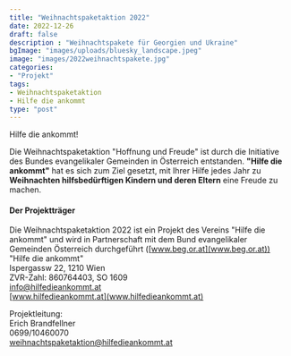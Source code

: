 ```yaml
---
title: "Weihnachtspaketaktion 2022"
date: 2022-12-26
draft: false
description : "Weihnachtspakete für Georgien und Ukraine"
bgImage: "images/uploads/bluesky_landscape.jpeg"
image: "images/2022weihnachtspakete.jpg"
categories:
- "Projekt"
tags:
- Weihnachtspaketaktion
- Hilfe die ankommt
type: "post"
---
```

Hilfe die ankommt!
<!--more-->
Die Weihnachtspaketaktion "Hoffnung und Freude" ist durch die Initiative des Bundes evangelikaler Gemeinden in Österreich entstanden. **"Hilfe die ankommt"** hat es sich zum Ziel gesetzt, mit Ihrer Hilfe jedes Jahr zu **Weihnachten hilfsbedürftigen Kindern und deren Eltern** eine Freude zu machen.
#### Der Projektträger
Die Weihnachtspaketaktion 2022 ist ein Projekt des Vereins "Hilfe die ankommt" und wird in Partnerschaft mit dem Bund evangelikaler Gemeinden Österreich durchgeführt ([www.beg.or.at](www.beg.or.at))  
"Hilfe die ankommt"  
Ispergassw 22, 1210 Wien  
ZVR-Zahl: 860764403, SO 1609  
info@hilfedieankommt.at  
[www.hilfedieankommt.at](www.hilfedieankommt.at)  

Projektleitung:  
Erich Brandfellner  
0699/10460070  
weihnachtspaketaktion@hilfedieankommt.at
